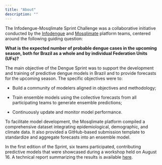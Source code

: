 ```yaml
---
title: "About"
description: ""
---
```


The Infodengue-Mosqlimate Sprint Challenge was a collaborative initiative conducted by the [Infodengue](https://info.dengue.mat.br/) and [Mosqlimate](https://mosqlimate.org/) platform teams, centered around the following guiding question:

**What is the expected number of probable dengue cases in the upcoming season, both for Brazil as a whole and by individual Federation Units (UFs)?**

The main objective of the Dengue Sprint was to support the development and training of predictive dengue models in Brazil and to provide forecasts for the upcoming season. The specific objectives were to:

* Build a community of modelers aligned in objectives and methodology;

* Train ensemble models using the collective forecasts from all participating teams to generate ensemble 
predictions;

* Continuously update and monitor model performance.

To facilitate model development, the Mosqlimate platform compiled a comprehensive dataset integrating epidemiological, demographic, and climate data. It also provided a GitHub-based submission template to standardize and aggregate forecasts into an ensemble model.

In the first edition of the Sprint, six teams participated, contributing predictive models that were showcased during a workshop held on August 16. A technical report summarizing the results is available [here](https://zenodo.org/records/13929005).
